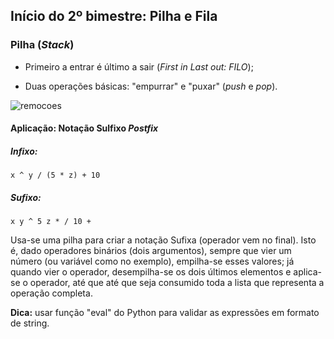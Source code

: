 ## Início do 2º bimestre: Pilha e Fila

### Pilha (*Stack*)

* Primeiro a entrar é último a sair (*First in Last out: FILO*);

* Duas operações básicas: "empurrar" e "puxar" (*push* e *pop*).

![remocoes](../images/stack-queue/stack.svg)

#### Aplicação: Notação Sulfixo *Postfix*

##### Infixo:

`x ^ y / (5 * z) + 10`


##### Sufixo:

`x y ^ 5 z * / 10 +`

Usa-se uma pilha para criar a notação Sufixa (operador vem no final). Isto é,
dado operadores binários (dois argumentos), sempre que vier um número
(ou variável como no exemplo), empilha-se esses valores; já quando vier o operador,
desempilha-se os dois últimos elementos e aplica-se o operador, até que até que
seja consumido toda a lista que representa a operação completa.

**Dica:** usar função "eval" do Python para validar as expressões em formato de
string.


